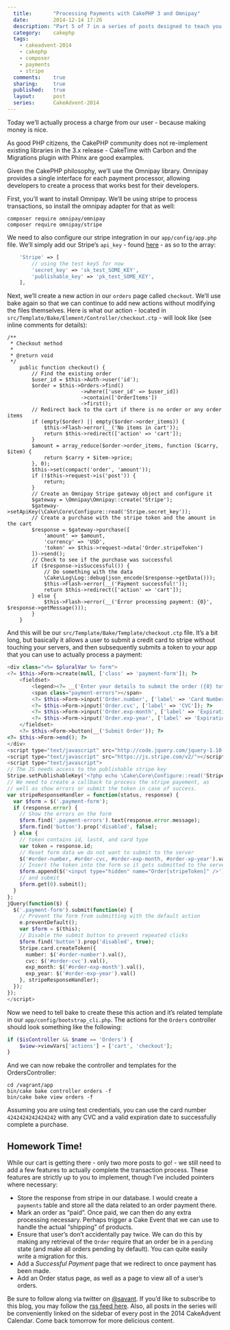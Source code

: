 ```yaml
---
  title:       "Processing Payments with CakePHP 3 and Omnipay"
  date:        2014-12-14 17:26
  description: "Part 5 of 7 in a series of posts designed to teach you how to use CakePHP 3 effectively"
  category:    cakephp
  tags:
    - cakeadvent-2014
    - cakephp
    - composer
    - payments
    - stripe
  comments:    true
  sharing:     true
  published:   true
  layout:      post
  series:      CakeAdvent-2014
---
```


Today we’ll actually process a charge from our user - because making money is nice.

As good PHP citizens, the CakePHP community does not re-implement existing libraries in the 3.x release - CakeTime with Carbon and the Migrations plugin with Phinx are good examples.

Given the CakePHP philosophy, we’ll use the Omnipay library. Omnipay provides a single interface for each payment processor, allowing developers to create a process that works best for their developers.

First, you’ll want to install Omnipay. We’ll be using stripe to process transactions, so install the omnipay adapter for that as well:

```shell
composer require omnipay/omnipay
composer require omnipay/stripe
```

We need to also configure our stripe integration in our `app/config/app.php` file. We’ll simply add our Stripe’s `api_key` - found [here](https://dashboard.stripe.com/account/apikeys) - as so to the array:

```php
    'Stripe' => [
        // using the test keyS for now
        'secret_key' => 'sk_test_SOME_KEY',
        'publishable_key' => 'pk_test_SOME_KEY',
    ],
```

Next, we’ll create a new action in our `orders` page called `checkout`. We’ll use bake again so that we can continue to add new actions without modifying the files themselves. Here is what our action - located in `src/Template/Bake/Element/Controller/checkout.ctp` - will look like (see inline comments for details):

```
/**
 * Checkout method
 *
 * @return void
 */
    public function checkout() {
        // Find the existing order
        $user_id = $this->Auth->user('id');
        $order = $this->Orders->find()
                        ->where(['user_id' => $user_id])
                        ->contain(['OrderItems'])
                        ->first();
        // Redirect back to the cart if there is no order or any order items
        if (empty($order) || empty($order->order_items)) {
            $this->Flash->error(__('No items in cart'));
            return $this->redirect(['action' => 'cart']);
        }
        $amount = array_reduce($order->order_items, function ($carry, $item) {
            return $carry + $item->price;
        }, 0);
        $this->set(compact('order', 'amount'));
        if (!$this->request->is('post')) {
            return;
        }
        // Create an Omnipay Stripe gateway object and configure it
        $gateway = \Omnipay\Omnipay::create('Stripe');
        $gateway->setApiKey(\Cake\Core\Configure::read('Stripe.secret_key'));
        // Create a purchase with the stripe token and the amount in the cart
        $response = $gateway->purchase([
            'amount' => $amount,
            'currency' => 'USD',
            'token' => $this->request->data('Order.stripeToken')
        ])->send();
        // Check to see if the purchase was successful
        if ($response->isSuccessful()) {
            // Do something with the data
            \Cake\Log\Log::debug(json_encode($response->getData()));
            $this->Flash->error(__('Payment successful!'));
            return $this->redirect(['action' => 'cart']);
        } else {
            $this->Flash->error(__('Error processing payment: {0}', $response->getMessage()));
        }
    }
```

And this will be our `src/Template/Bake/Template/checkout.ctp` file. It’s a bit long, but basically it allows a user to submit a credit card to stripe without touching your servers, and then subsequently submits a token to your app that you can use to actually process a payment:

```php
<div class="<%= $pluralVar %> form">
<?= $this->Form->create(null, ['class' => 'payment-form']); ?>
    <fieldset>
        <legend><?= __('Enter your details to submit the order ({0} total)', $amount) ?></legend>
        <span class="payment-errors"></span>
        <?= $this->Form->input('Order.number', ['label' => 'Card Number']); ?>
        <?= $this->Form->input('Order.cvc', ['label' => 'CVC']); ?>
        <?= $this->Form->input('Order.exp-month', ['label' => 'Expiration Month (MM)']); ?>
        <?= $this->Form->input('Order.exp-year', ['label' => 'Expiration Year (YYYY)']); ?>
    </fieldset>
    <?= $this->Form->button(__('Submit Order')); ?>
<?= $this->Form->end(); ?>
</div>
<script type="text/javascript" src="http://code.jquery.com/jquery-1.10.2.js"></script>
<script type="text/javascript" src="https://js.stripe.com/v2/"></script>
<script type="text/javascript">
// The JS needs access to the publishable stripe key
Stripe.setPublishableKey('<?php echo \Cake\Core\Configure::read('Stripe.publishable_key'); ?>');
// We need to create a callback to process the stripe payement, as
// well as show errors or submit the token in case of success.
var stripeResponseHandler = function(status, response) {
  var $form = $('.payment-form');
  if (response.error) {
    // Show the errors on the form
    $form.find('.payment-errors').text(response.error.message);
    $form.find('button').prop('disabled', false);
  } else {
    // token contains id, last4, and card type
    var token = response.id;
    // Reset form data we do not want to submit to the server
    $('#order-number, #order-cvc, #order-exp-month, #order-xp-year').val("");
    // Insert the token into the form so it gets submitted to the server
    $form.append($('<input type="hidden" name="Order[stripeToken]" />').val(token));
    // and submit
    $form.get(0).submit();
  }
};
jQuery(function($) {
  $('.payment-form').submit(function(e) {
    // Prevent the form from submitting with the default action
    e.preventDefault();
    var $form = $(this);
    // Disable the submit button to prevent repeated clicks
    $form.find('button').prop('disabled', true);
    Stripe.card.createToken({
      number: $('#order-number').val(),
      cvc: $('#order-cvc').val(),
      exp_month: $('#order-exp-month').val(),
      exp_year: $('#order-exp-year').val()
    }, stripeResponseHandler);
  });
});
</script>
```

Now we need to tell bake to create these this action and it’s related template in our `app/config/bootstrap_cli.php`. The actions for the `Orders` controller should look something like the following:

```php
if ($isController && $name == 'Orders') {
    $view->viewVars['actions'] = ['cart', 'checkout'];
}
```

And we can now rebake the controller and templates for the OrdersController:

```shell
cd /vagrant/app
bin/cake bake controller orders -f
bin/cake bake view orders -f
```

Assuming you are using test credentials, you can use the card number `4242424242424242` with any CVC and a valid expiration date to successfully complete a purchase.

## Homework Time!

While our cart is getting there - only two more posts to go! - we still need to add a few features to actually complete the transaction process. These features are strictly up to you to implement, though I’ve included pointers where necessary:

- Store the response from stripe in our database. I would create a `payments` table and store all the data related to an order payment there.
- Mark an order as “paid”. Once paid, we can then do any extra processing necessary. Perhaps trigger a Cake Event that we can use to handle the actual “shipping” of products.
- Ensure that user’s don’t accidentally pay twice. We can do this by making any retrieval of the `Order` require that an order be in a `pending` state (and make all orders pending by default). You can quite easily write a migration for this.
- Add a *Successful Payment* page that we redirect to once payment has been made.
- Add an Order status page, as well as a page to view all of a user’s orders.

Be sure to follow along via twitter on [@savant](https://twitter.com/savant). If you’d like to subscribe to this blog, you may follow the [rss feed here](http://josediazgonzalez.com/atom.xml). Also, all posts in the series will be conveniently linked on the sidebar of every post in the 2014 CakeAdvent Calendar. Come back tomorrow for more delicious content.


